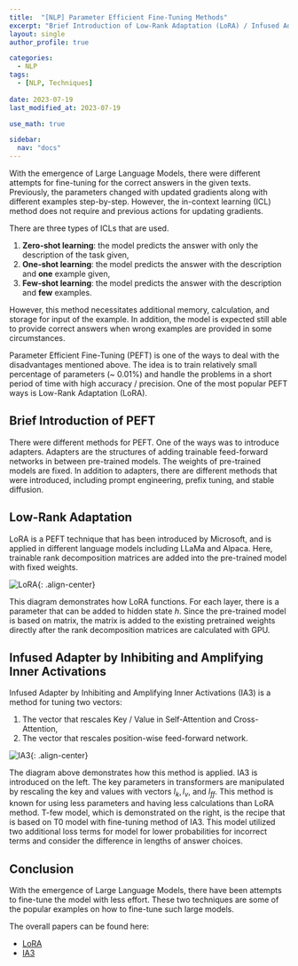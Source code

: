 ```yaml
---
title:  "[NLP] Parameter Efficient Fine-Tuning Methods"
excerpt: "Brief Introduction of Low-Rank Adaptation (LoRA) / Infused Adapter by Inhibiting and Amplifying Inner Activations (IA3)"
layout: single
author_profile: true

categories:
  - NLP
tags:
  - [NLP, Techniques]
 
date: 2023-07-19
last_modified_at: 2023-07-19

use_math: true

sidebar:
  nav: "docs"
---
```


With the emergence of Large Language Models, there were different attempts for fine-tuning for the correct answers in the given texts. Previously, the parameters changed with updated gradients along with different examples step-by-step. However, the in-context learning (ICL) method does not require and previous actions for updating gradients.

There are three types of ICLs that are used.

1. <b>Zero-shot learning</b>: the model predicts the answer with only the description of the task given,
2. <b>One-shot learning</b>: the model predicts the answer with the description and <b>one</b> example given,
3. <b>Few-shot learning</b>: the model predicts the answer with the description and <b>few</b> examples.

However, this method necessitates additional memory, calculation, and storage for input of the example. In addition, the model is expected still able to provide correct answers when wrong examples are provided in some circumstances. 

Parameter Efficient Fine-Tuning (PEFT) is one of the ways to deal with the disadvantages mentioned above. The idea is to train relatively small percentage of parameters (~ 0.01%) and handle the problems in a short period of time with high accuracy / precision. One of the most popular PEFT ways is Low-Rank Adaptation (LoRA).

<h2>Brief Introduction of PEFT</h2>

There were different methods for PEFT. One of the ways was to introduce adapters. Adapters are the structures of adding trainable feed-forward networks in between pre-trained models. The weights of pre-trained models are fixed. In addition to adapters, there are different methods that were introduced, including prompt engineering, prefix tuning, and stable diffusion.

<h2>Low-Rank Adaptation</h2>

LoRA is a PEFT technique that has been introduced by Microsoft, and is applied in different language models including LLaMa and Alpaca. Here, trainable rank decomposition matrices are added into the pre-trained model with fixed weights.

![LoRA](https://user-images.githubusercontent.com/7252598/230259439-fe58295d-9879-41c8-9454-0ecbe27cacde.png "LoRA"){: .align-center}

This diagram demonstrates how LoRA functions. For each layer, there is a parameter that can be added to hidden state $h$. Since the pre-trained model is based on matrix, the matrix is added to the existing pretrained weights directly after the rank decomposition matrices are calculated with GPU. 

<h2>Infused Adapter by Inhibiting and Amplifying Inner Activations</h2>

Infused Adapter by Inhibiting and Amplifying Inner Activations (IA3) is a method for tuning two vectors:

1. The vector that rescales Key / Value in Self-Attention and Cross-Attention,
2. The vector that rescales position-wise feed-forward network.

![IA3](https://pbs.twimg.com/media/FTC_Q1FWIAEzmN1.jpg "IA3"){: .align-center}

The diagram above demonstrates how this method is applied. IA3 is introduced on the left. The key parameters in transformers are manipulated by rescaling the key and values with vectors $l_k, l_v,$ and $l_{ff}$. This method is known for using less parameters and having less calculations than LoRA method. T-few model, which is demonstrated on the right, is the recipe that is based on T0 model with fine-tuning method of IA3. This model utilized two additional loss terms for model for lower probabilities for incorrect terms and consider the difference in lengths of answer choices.

<h2>Conclusion</h2>

With the emergence of Large Language Models, there have been attempts to fine-tune the model with less effort. These two techniques are some of the popular examples on how to fine-tune such large models.

The overall papers can be found here:
* [LoRA](https://arxiv.org/pdf/2106.09685.pdf)
* [IA3](https://arxiv.org/pdf/2205.05638.pdf)